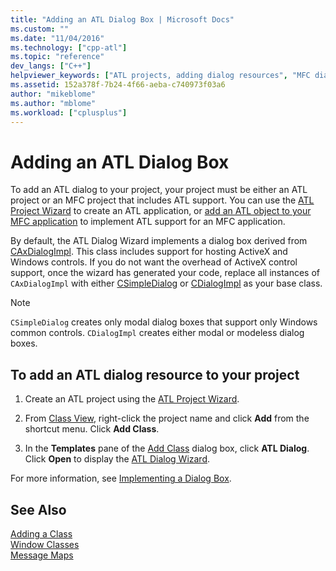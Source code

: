 ```yaml
---
title: "Adding an ATL Dialog Box | Microsoft Docs"
ms.custom: ""
ms.date: "11/04/2016"
ms.technology: ["cpp-atl"]
ms.topic: "reference"
dev_langs: ["C++"]
helpviewer_keywords: ["ATL projects, adding dialog resources", "MFC dialog boxes, ATL dialogs", "dialog boxes, ATL"]
ms.assetid: 152a378f-7b24-4f66-aeba-c740973f03a6
author: "mikeblome"
ms.author: "mblome"
ms.workload: ["cplusplus"]
---
```

# Adding an ATL Dialog Box

To add an ATL dialog to your project, your project must be either an ATL project or an MFC project that includes ATL support. You can use the [ATL Project Wizard](../../atl/reference/atl-project-wizard.md) to create an ATL application, or [add an ATL object to your MFC application](../../mfc/reference/adding-atl-support-to-your-mfc-project.md) to implement ATL support for an MFC application.

By default, the ATL Dialog Wizard implements a dialog box derived from [CAxDialogImpl](../../atl/reference/caxdialogimpl-class.md). This class includes support for hosting ActiveX and Windows controls. If you do not want the overhead of ActiveX control support, once the wizard has generated your code, replace all instances of `CAxDialogImpl` with either [CSimpleDialog](../../atl/reference/csimpledialog-class.md) or [CDialogImpl](../../atl/reference/cdialogimpl-class.md) as your base class.

> [!NOTE]
> `CSimpleDialog` creates only modal dialog boxes that support only Windows common controls. `CDialogImpl` creates either modal or modeless dialog boxes.

## To add an ATL dialog resource to your project

1. Create an ATL project using the [ATL Project Wizard](../../atl/reference/atl-project-wizard.md).

1. From [Class View](/visualstudio/ide/viewing-the-structure-of-code), right-click the project name and click **Add** from the shortcut menu. Click **Add Class**.

1. In the **Templates** pane of the [Add Class](../../ide/add-class-dialog-box.md) dialog box, click **ATL Dialog**. Click **Open** to display the [ATL Dialog Wizard](../../atl/reference/atl-dialog-wizard.md).

For more information, see [Implementing a Dialog Box](../../atl/implementing-a-dialog-box.md).

## See Also

[Adding a Class](../../ide/adding-a-class-visual-cpp.md)<br/>
[Window Classes](../../atl/atl-window-classes.md)<br/>
[Message Maps](../../atl/message-maps-atl.md)
